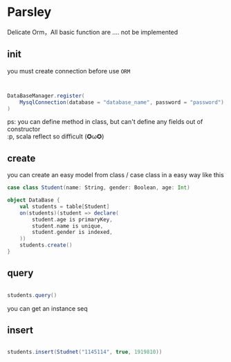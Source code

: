 # Parsley

Delicate Orm，All basic function are .... not be implemented

## init

you must create connection before use `ORM`

```scala


DataBaseManager.register(
    MysqlConnection(database = "database_name", password = "password")
)

```

ps: you can define method in class, but can't define any fields out of constructor  
:p, scala reflect so difficult (✪ω✪)

## create

you can create an easy model from class / case class in a easy way like this

```scala
case class Student(name: String, gender: Boolean, age: Int)

object DataBase {
    val students = table[Student]
    on(students)(student => declare(
        student.age is primaryKey,
        student.name is unique,
        student.gender is indexed,
    ))
    students.create()
}

```

## query

```scala

students.query()

```

you can get an instance seq


## insert

```scala

students.insert(Studnet("1145114", true, 1919810))

```